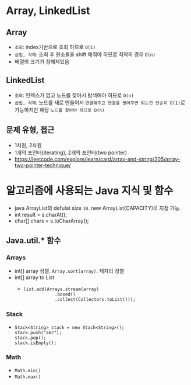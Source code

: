 # Array, LinkedList
## Array
- `조회`: index기반으로 조회 하므로 `O(1)`
- `삽입, 삭제`: 조회 후 원소들을 shift 해줘야 하므로 최악의 경우 `O(n)`
- 배열의 크기가 정해져있음 


## LinkedList
  + `조회`: 인덱스가 없고 노드를 찾아서 탐색해야 하므로 `O(n)`
  + `삽입, 삭제`: 노드를 새로 만들어서 `연결해주고 연결을 끊어주면 되는건 단순히 O(1)`로 가능하지만 해당 `노드를 찾아야 하므로 O(n)`
## 문제 유형, 접근 
  + 1차원, 2차원
  + 1개의 포인터(iterating), 2개의 포인터(two pointer) 
  + https://leetcode.com/explore/learn/card/array-and-string/205/array-two-pointer-technique/



# 알고리즘에 사용되는 Java 지식 및 함수  
- java ArrayList의 defulat size `10`. new ArrayList(CAPACITY)로 지정 가능.
- int result = s.charAt();
- char[] chars = s.toCharArray();
## Java.util.* 함수 
### Arrays
- int[] array 정렬. `Array.sort(array)`. 제자리 정렬 
- int[] array to List<Integer> 
  - ```
    list.add(Arrays.stream(array)
                .boxed()
                .collect(Collectors.toList()));
    ```

### Stack
- ```
  Stack<String> stack = new Stack<String>();
  stack.push("abc");
  stack.pop();
  stack.isEmpty();
  ```
### Math 
- `Math.min()`
- `Math.max()`